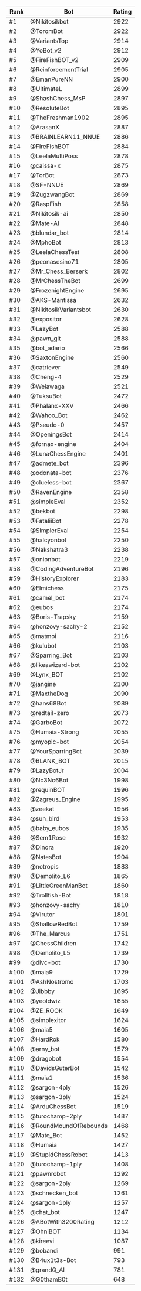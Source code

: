Rank|Bot|Rating
---|---|---
#1|@Nikitosikbot|2922
#2|@ToromBot|2922
#3|@VariantsTop|2914
#4|@YoBot_v2|2912
#5|@FireFishBOT_v2|2909
#6|@ReinforcementTrial|2905
#7|@EmanPureNN|2900
#8|@UltimateL|2899
#9|@ShashChess_MsP|2897
#10|@ResoluteBot|2895
#11|@TheFreshman1902|2895
#12|@ArasanX|2887
#13|@BRAINLEARN11_NNUE|2886
#14|@FireFishBOT|2884
#15|@LeelaMultiPoss|2878
#16|@caissa-x|2875
#17|@TorBot|2873
#18|@SF-NNUE|2869
#19|@ZugzwangBot|2869
#20|@RaspFish|2858
#21|@Nikitosik-ai|2850
#22|@Mate-AI|2848
#23|@blundar_bot|2814
#24|@MphoBot|2813
#25|@LeelaChessTest|2808
#26|@peonasesino71|2805
#27|@Mr_Chess_Berserk|2802
#28|@MrChessTheBot|2699
#29|@FrozenightEngine|2695
#30|@AKS-Mantissa|2632
#31|@NikitosikVariantsbot|2630
#32|@expositor|2628
#33|@LazyBot|2588
#34|@pawn_git|2588
#35|@bot_adario|2566
#36|@SaxtonEngine|2560
#37|@catriever|2549
#38|@Cheng-4|2529
#39|@Weiawaga|2521
#40|@TuksuBot|2472
#41|@Phalanx-XXV|2466
#42|@Wahoo_Bot|2462
#43|@Pseudo-0|2457
#44|@OpeningsBot|2414
#45|@fornax-engine|2404
#46|@LunaChessEngine|2401
#47|@admete_bot|2396
#48|@odonata-bot|2376
#49|@clueless-bot|2367
#50|@RavenEngine|2358
#51|@simpleEval|2352
#52|@bekbot|2298
#53|@FataliiBot|2278
#54|@SimplerEval|2254
#55|@halcyonbot|2250
#56|@Nakshatra3|2238
#57|@onionbot|2219
#58|@CodingAdventureBot|2196
#59|@HistoryExplorer|2183
#60|@Elmichess|2175
#61|@camel_bot|2174
#62|@eubos|2174
#63|@Boris-Trapsky|2159
#64|@honzovy-sachy-2|2152
#65|@matmoi|2116
#66|@kulubot|2103
#67|@Sparring_Bot|2103
#68|@likeawizard-bot|2102
#69|@Lynx_BOT|2102
#70|@jangine|2100
#71|@MaxtheDog|2090
#72|@hans68Bot|2089
#73|@redtail-zero|2073
#74|@GarboBot|2072
#75|@Humaia-Strong|2055
#76|@myopic-bot|2054
#77|@YourSparringBot|2039
#78|@BLANK_BOT|2015
#79|@LazyBotJr|2004
#80|@Nc3Nc6Bot|1998
#81|@requinBOT|1996
#82|@Zagreus_Engine|1995
#83|@zeekat|1956
#84|@sun_bird|1953
#85|@baby_eubos|1935
#86|@Sem1Rose|1932
#87|@Dinora|1920
#88|@NatesBot|1904
#89|@notropis|1883
#90|@Demolito_L6|1865
#91|@LittleGreenManBot|1860
#92|@Trollfish-Bot|1818
#93|@honzovy-sachy|1810
#94|@Virutor|1801
#95|@ShallowRedBot|1759
#96|@The_Marcus|1751
#97|@ChessChildren|1742
#98|@Demolito_L5|1739
#99|@dlvc-bot|1730
#100|@maia9|1729
#101|@AshNostromo|1703
#102|@Jibbby|1695
#103|@yeoldwiz|1655
#104|@ZE_ROOK|1649
#105|@simplexitor|1624
#106|@maia5|1605
#107|@HardRok|1580
#108|@arny_bot|1579
#109|@dragobot|1554
#110|@DavidsGuterBot|1542
#111|@maia1|1536
#112|@sargon-4ply|1526
#113|@sargon-3ply|1524
#114|@ArduChessBot|1519
#115|@turochamp-2ply|1487
#116|@RoundMoundOfRebounds|1468
#117|@Mate_Bot|1452
#118|@Humaia|1427
#119|@StupidChessRobot|1413
#120|@turochamp-1ply|1408
#121|@pawnrobot|1292
#122|@sargon-2ply|1269
#123|@schnecken_bot|1261
#124|@sargon-1ply|1257
#125|@chat_bot|1247
#126|@ABotWith3200Rating|1212
#127|@OhniBOT|1134
#128|@kireevi|1087
#129|@bobandi|991
#130|@B4ux1t3s-Bot|793
#131|@grandQ_AI|781
#132|@G0thamB0t|648
